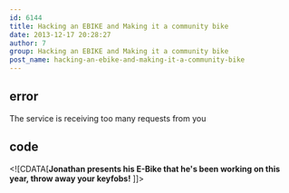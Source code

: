 ```yaml
---
id: 6144
title: Hacking an EBIKE and Making it a community bike
date: 2013-12-17 20:28:27
author: 7
group: Hacking an EBIKE and Making it a community bike
post_name: hacking-an-ebike-and-making-it-a-community-bike
---
```


## error
The service is receiving too many requests from you

## code
 <!\[CDATA\[**Jonathan presents his E-Bike that he's been working on this year, throw away your keyfobs!** \]\]> 
